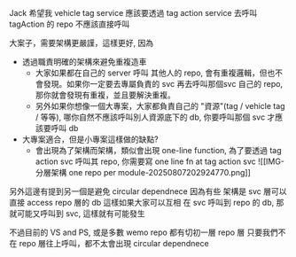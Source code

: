

Jack 希望我 vehicle tag service 應該要透過 tag action service 去呼叫 tagAction 的 repo
不應該直接呼叫


大案子，需要架構更嚴謹，這樣更好, 因為
- 透過職責明確的架構來避免重複造車
	- 大家如果都在自己的 server 呼叫 其他人的 repo, 會有重複邏輯，但也不會發現。如果你一定要去專屬負責的 svc 再去呼叫那個svc 自己的 repo, 那你就會發現有重複，並且要解決重複。
	- 另外如果你想像一個大專案，大家都負責自己的 "資源"(tag / vehicle tag /   等等), 哪你自然不應該呼叫別人資源底下的 db, 你要呼叫那個 svc 才應該要呼叫 db
- 大專案適合，但是小專案這樣做的缺點?
	- 會出現為了架構而架構，類似會出現 one-line function, 為了要透過 tag action svc 呼叫其 repo, 你需要寫 one line fn at tag action svc
![[IMG-分層架構 one repo per module-20250807202924770.png]]

另外這邊有提到另一個是避免 circular dependnece
因為有些 架構是 svc 層可以直接 access repo 層的 db
這樣如果大家可以互相 在 svc 呼叫到 repo 的 db, 那 就可能又呼叫到 svc, 這樣就有可能發生


不過目前的 VS and PS, 或是多數 wemo repo 都有切初一層 repo 層
只要我們不在 repo 層往上呼叫，都不太會出現 circular dependnece